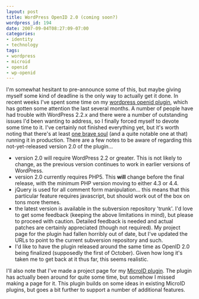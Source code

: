 ```yaml
---
layout: post
title: WordPress OpenID 2.0 (coming soon?)
wordpress_id: 194
date: 2007-09-04T08:27:09-07:00
categories:
- identity
- technology
tags:
- wordpress
- microid
- openid
- wp-openid
---
```

I'm somewhat hesitant to pre-announce some of this, but maybe giving myself some kind of deadline is the only way to
actually get it done.  In recent weeks I've spent some time on my [wordpress openid plugin][], which has gotten some
attention the last several months.  A number of people have had trouble with WordPress 2.2.x and there were a number of
outstanding issues I'd been wanting to address, so I finally forced myself to devote some time to it.  I've certainly
not finished everything yet, but it's worth noting that there's at least [one brave soul][] (and a quite notable one at
that) running it in production.  There are a few notes to be aware of regarding this not-yet-released version 2.0 of the
plugin...

 - version 2.0 will require WordPress 2.2 or greater.  This is not likely to change, as the previous version continues
 to work in earlier versions of WordPress.
 - version 2.0 currently requires PHP5.  This **will** change before the final release, with the minimum PHP version
 moving to either 4.3 or 4.4.
 - jQuery is used for all comment form manipulation... this means that this particular feature requires javascript, but
 should work out of the box on tons more themes.
 - the latest version is available in the subversion repository 'trunk'.  I'd love to get some feedback (keeping the
 above limitations in mind), but please to proceed with caution.  Detailed feedback is needed and actual patches are
 certainly appreciated (though not required).  My project page for the plugin had fallen horribly out of date, but I've
 updated the URLs to point to the current subversion repository and such.
 - I'd like to have the plugin released around the same time as OpenID 2.0 being finalized (supposedly the first of
 October).  Given how long it's taken me to get back at it thus far, this seems realistic.

[wordpress openid plugin]: http://willnorris.com/projects/wpopenid
[one brave soul]: http://kveton.com/blog/

I'll also note that I've made a project page for my [MicroID plugin][].  The plugin has actually been around for quite
some time, but somehow I missed making a page for it.  This plugin builds on some ideas in existing MicroID plugins, but
goes a bit further to support a number of additional features.

[MicroID plugin]: http://willnorris.com/projects/wp-microid
